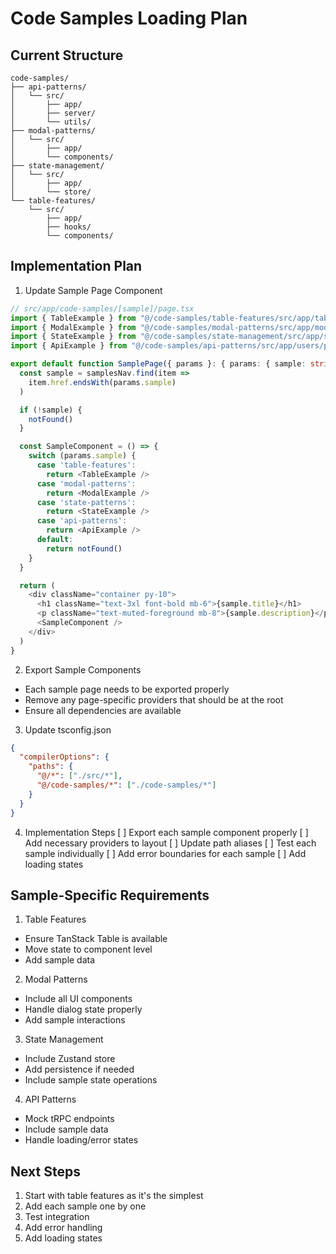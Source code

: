 # Code Samples Loading Plan

## Current Structure
```
code-samples/
├── api-patterns/
│   └── src/
│       ├── app/
│       ├── server/
│       └── utils/
├── modal-patterns/
│   └── src/
│       ├── app/
│       └── components/
├── state-management/
│   └── src/
│       ├── app/
│       └── store/
└── table-features/
    └── src/
        ├── app/
        ├── hooks/
        └── components/
```

## Implementation Plan

1. Update Sample Page Component
```typescript
// src/app/code-samples/[sample]/page.tsx
import { TableExample } from "@/code-samples/table-features/src/app/table-example/page"
import { ModalExample } from "@/code-samples/modal-patterns/src/app/modal-example/page"
import { StateExample } from "@/code-samples/state-management/src/app/store-example/page"
import { ApiExample } from "@/code-samples/api-patterns/src/app/users/page"

export default function SamplePage({ params }: { params: { sample: string } }) {
  const sample = samplesNav.find(item => 
    item.href.endsWith(params.sample)
  )

  if (!sample) {
    notFound()
  }

  const SampleComponent = () => {
    switch (params.sample) {
      case 'table-features':
        return <TableExample />
      case 'modal-patterns':
        return <ModalExample />
      case 'state-patterns':
        return <StateExample />
      case 'api-patterns':
        return <ApiExample />
      default:
        return notFound()
    }
  }

  return (
    <div className="container py-10">
      <h1 className="text-3xl font-bold mb-6">{sample.title}</h1>
      <p className="text-muted-foreground mb-8">{sample.description}</p>
      <SampleComponent />
    </div>
  )
}
```

2. Export Sample Components
- Each sample page needs to be exported properly
- Remove any page-specific providers that should be at the root
- Ensure all dependencies are available

3. Update tsconfig.json
```json
{
  "compilerOptions": {
    "paths": {
      "@/*": ["./src/*"],
      "@/code-samples/*": ["./code-samples/*"]
    }
  }
}
```

4. Implementation Steps
[ ] Export each sample component properly
[ ] Add necessary providers to layout
[ ] Update path aliases
[ ] Test each sample individually
[ ] Add error boundaries for each sample
[ ] Add loading states

## Sample-Specific Requirements

1. Table Features
- Ensure TanStack Table is available
- Move state to component level
- Add sample data

2. Modal Patterns
- Include all UI components
- Handle dialog state properly
- Add sample interactions

3. State Management
- Include Zustand store
- Add persistence if needed
- Include sample state operations

4. API Patterns
- Mock tRPC endpoints
- Include sample data
- Handle loading/error states

## Next Steps
1. Start with table features as it's the simplest
2. Add each sample one by one
3. Test integration
4. Add error handling
5. Add loading states 